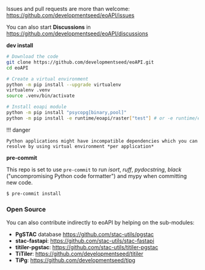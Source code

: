 
Issues and pull requests are more than welcome: https://github.com/developmentseed/eoAPI/issues

You can also start **Discussions** in https://github.com/developmentseed/eoAPI/discussions

**dev install**

```bash
# Download the code
git clone https://github.com/developmentseed/eoAPI.git
cd eoAPI

# Create a virtual environment
python -m pip install --upgrade virtualenv
virtualenv .venv
source .venv/bin/activate

# Install eoapi module
python -m pip install "psycopg[binary,pool]"
python -m pip install -e runtime/eoapi/raster["test"] # or -e runtime/eoapi/stac["test"]  | -e runtime/eoapi/vector["test"]
```

!!! danger

    Python applications might have incompatible dependencies which you can resolve by using virtual environment *per application*

**pre-commit**

This repo is set to use `pre-commit` to run *isort*, *ruff*, *pydocstring*, *black* ("uncompromising Python code formatter") and mypy when committing new code.

```bash
$ pre-commit install
```

### Open Source

You can also contribute indirectly to eoAPI by helping on the sub-modules:

- **PgSTAC** database https://github.com/stac-utils/pgstac
- **stac-fastapi**: https://github.com/stac-utils/stac-fastapi
- **titiler-pgstac**:  https://github.com/stac-utils/titiler-pgstac
- **TiTiler**: https://github.com/developmentseed/titiler
- **TiPg**: https://github.com/developmentseed/tipg
